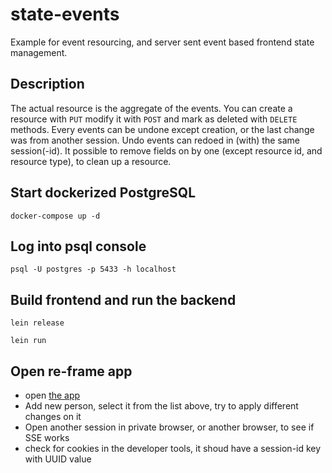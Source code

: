 # state-events

Example for event resourcing, and server sent event based frontend state management.

## Description

The actual resource is the aggregate of the events. You can create a resource with `PUT` modify it with `POST` and mark
as deleted with `DELETE` methods. Every events can be undone except creation, or the last change was from another
session. Undo events can redoed in (with) the same session(-id). It possible to remove fields on by one (except resource
id, and resource type), to clean up a resource.

## Start dockerized PostgreSQL

    docker-compose up -d

## Log into psql console

    psql -U postgres -p 5433 -h localhost

## Build frontend and run the backend

    lein release

    lein run

## Open re-frame app

- open [the app](http://localhost:3000/re-frame)
- Add new person, select it from the list above, try to apply different changes on it
- Open another session in private browser, or another browser, to see if SSE works
- check for cookies in the developer tools, it shoud have a session-id key with UUID value